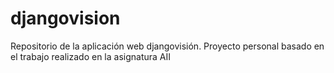 # djangovision
Repositorio de la aplicación web djangovisión. Proyecto personal basado en el trabajo realizado en la asignatura AII
